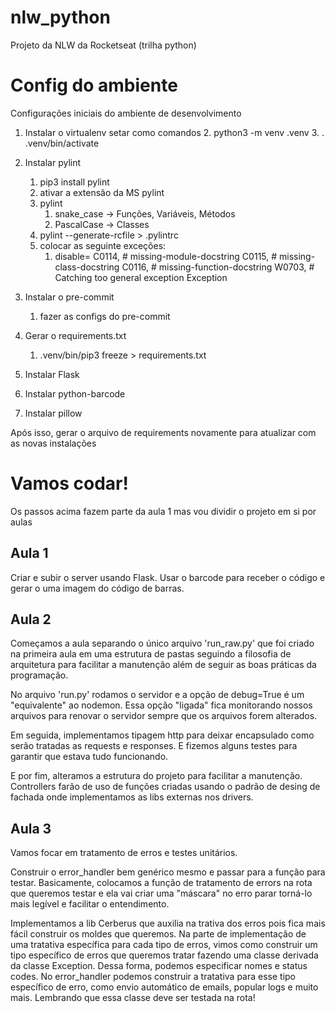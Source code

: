 # nlw_python
Projeto da NLW da Rocketseat (trilha python)

# Config do ambiente
Configurações iniciais do ambiente de desenvolvimento

1. Instalar o virtualenv
   setar como comandos
   2. python3 -m venv .venv
   3. . .venv/bin/activate

2. Instalar pylint
   1. pip3 install pylint
   2. ativar a extensão da MS pylint
   3. pylint
      1. snake_case -> Funções, Variáveis, Métodos
      2. PascalCase -> Classes
   4. pylint --generate-rcfile > .pylintrc
   5. colocar as seguinte exceções:
      1. disable=
          C0114, # missing-module-docstring
          C0115, # missing-class-docstring
          C0116, # missing-function-docstring
          W0703, # Catching too general exception Exception

3. Instalar o pre-commit
   1. fazer as configs do pre-commit

4. Gerar o requirements.txt
   1. .venv/bin/pip3 freeze > requirements.txt
5. Instalar Flask
6. Instalar python-barcode
7. Instalar pillow

Após isso, gerar o arquivo de requirements novamente para atualizar com as novas instalações

# Vamos codar!
Os passos acima fazem parte da aula 1 mas vou dividir o projeto em si por aulas

## Aula 1
Criar e subir o server usando Flask.
Usar o barcode para receber o código e gerar o uma imagem do código de barras.

## Aula 2
Começamos a aula separando o único arquivo 'run_raw.py' que foi criado na primeira aula em uma estrutura de pastas seguindo a filosofia de arquitetura para facilitar a manutenção além de seguir as boas práticas da programação.

No arquivo 'run.py' rodamos o servidor e a opção de debug=True é um "equivalente" ao nodemon. Essa opção "ligada" fica monitorando nossos arquivos para renovar o servidor sempre que os arquivos forem alterados.

Em seguida, implementamos tipagem http para deixar encapsulado como serão tratadas as requests e responses. E fizemos alguns testes para garantir que estava tudo funcionando.

E por fim, alteramos a estrutura do projeto para facilitar a manutenção. Controllers farão de uso de funções criadas usando o padrão de desing de fachada onde implementamos as libs externas nos drivers.

## Aula 3
Vamos focar em tratamento de erros e testes unitários.

Construir o error_handler bem genérico mesmo e passar para a função para testar.
Basicamente, colocamos a função de tratamento de errors na rota que queremos testar e ela vai criar uma "máscara" no erro parar torná-lo mais legível e facilitar o entendimento.

Implementamos a lib Cerberus que auxilia na trativa dos erros pois fica mais fácil construir os moldes que queremos. Na parte de implementação de uma tratativa específica para cada tipo de erros, vimos como construir um tipo específico de erros que queremos tratar fazendo uma classe derivada da classe Exception. Dessa forma, podemos especificar nomes e status codes. No error_handler podemos construir a tratativa para esse tipo específico de erro, como envio automático de emails, popular logs e muito mais. Lembrando que essa classe deve ser testada na rota!
